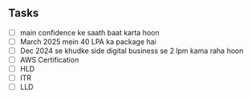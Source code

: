 ## Tasks
- [ ] main confidence ke saath baat karta hoon
- [ ] March 2025 mein 40 LPA ka package hai
- [ ] Dec 2024 se khudke side digital business se 2 lpm kama raha hoon
- [ ] AWS Certification
- [ ] HLD
- [ ] ITR
- [ ] LLD